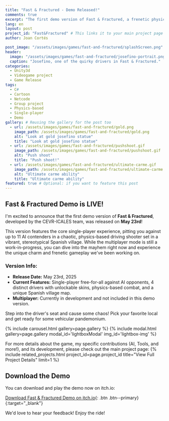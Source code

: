```yaml
---
title: "Fast & Fractured - Demo Released!"
comments: true
excerpt: "The first demo version of Fast & Fractured, a frenetic physics-based driving shooter, is now available on itch.io! Experience single-player AI mayhem in a sun-baked Spanish village."
lang: en
layout: post
project_id: "Fast&Fractured" # This links it to your main project page
author: Joan Cortés

post_image: "/assets/images/games/fast-and-fractured/splashScreen.png" # Or josefino-portrait.png
header:
  image: "/assets/images/games/fast-and-fractured/josefino-portrait.png" # Or splashScreen.png
  caption: "Josefino, one of the quirky drivers in Fast & Fractured."
categories:
  - Unity3d
  - Videogame project
  - Game Release
tags:
  - C#
  - Cartoon
  - Netcode
  - Group project
  - Physics-based
  - Single-player
  - Demo
gallery: # Reusing the gallery for the post too
  - url: /assets/images/games/fast-and-fractured/gold.png
    image_path: /assets/images/games/fast-and-fractured/gold.png
    alt: "Look at gold josefino statue"
    title: "Look at gold josefino statue"
  - url: /assets/images/games/fast-and-fractured/pushshoot.gif
    image_path: /assets/images/games/fast-and-fractured/pushshoot.gif
    alt: "Push shoot"
    title: "Push shoot!"
  - url: /assets/images/games/fast-and-fractured/ultimate-carme.gif
    image_path: /assets/images/games/fast-and-fractured/ultimate-carme.gif
    alt: "Ultimate carme ability"
    title: "Ultimate carme ability"
featured: true # Optional: if you want to feature this post
---
```


## Fast & Fractured Demo is LIVE!

I'm excited to announce that the first demo version of **Fast & Fractured**, developed by the CEVR-ICALES team, was released on **May 23rd**!

This version features the core single-player experience, pitting you against up to 11 AI contenders in a chaotic, physics-based driving shooter set in a vibrant, stereotypical Spanish village. While the multiplayer mode is still a work-in-progress, you can dive into the mayhem right now and experience the unique charm and frenetic gameplay we've been working on.

### Version Info:
*   **Release Date:** May 23rd, 2025
*   **Current Features:** Single-player free-for-all against AI opponents, 4 distinct drivers with unlockable skins, physics-based combat, and a unique Spanish village map.
*   **Multiplayer:** Currently in development and not included in this demo version.

Step into the driver's seat and cause some chaos! Pick your favorite local and get ready for some vehicular pandemonium.

{% include carousel.html gallery=page.gallery %}
{% include modal.html  gallery=page.gallery modal_id='lightboxModal' img_id='lightbox-img' %}

For more details about the game, my specific contributions (AI, Tools, and more!), and its development, please check out the main project page:
{% include related_projects.html project_id=page.project_id title="View Full Project Details" limit=1 %}

## Download the Demo

You can download and play the demo now on itch.io:

[Download Fast & Fractured Demo on itch.io](https://cevr-icales.itch.io/fast-fractured){: .btn .btn--primary}{:target="_blank"}

We'd love to hear your feedback! Enjoy the ride!